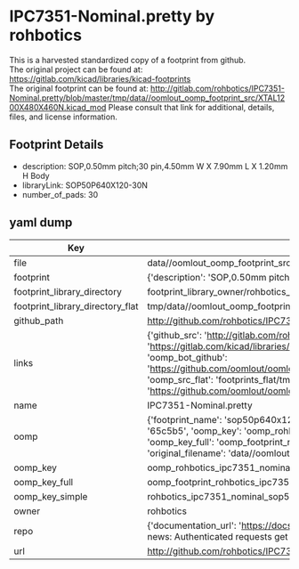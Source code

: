 # IPC7351-Nominal.pretty by rohbotics  
This is a harvested standardized copy of a footprint from github.  
The original project can be found at:  
https://gitlab.com/kicad/libraries/kicad-footprints  
The original footprint can be found at:
http://gitlab.com/rohbotics/IPC7351-Nominal.pretty/blob/master/tmp/data//oomlout_oomp_footprint_src/XTAL1200X480X460N.kicad_mod
Please consult that link for additional, details, files, and license information.  
## Footprint Details
* description: SOP,0.50mm pitch;30 pin,4.50mm W X 7.90mm L X 1.20mm H Body  
* libraryLink: SOP50P640X120-30N  
* number_of_pads: 30  
## yaml dump  
| Key | Value |  
| --- | --- |  
| file | data//oomlout_oomp_footprint_src/IPC7351-Nominal.pretty/SOP50P640X120-30N.kicad_mod |  
| footprint | {'description': 'SOP,0.50mm pitch;30 pin,4.50mm W X 7.90mm L X 1.20mm H Body', 'libraryLink': 'SOP50P640X120-30N', 'number_of_pads': 30} |  
| footprint_library_directory | footprint_library_owner/rohbotics_IPC7351-Nominal.pretty |  
| footprint_library_directory_flat | tmp/data//oomlout_oomp_footprint_src/footprints_flat/rohbotics_ipc7351_nominal_sop50p640x120_30n/working |  
| github_path | http://github.com/rohbotics/IPC7351-Nominal.pretty/blob/master/tmp/data//oomlout_oomp_footprint_src/SOP50P640X120-30N.kicad_mod |  
| links | {'github_src': 'http://gitlab.com/rohbotics/IPC7351-Nominal.pretty/blob/master/tmp/data//oomlout_oomp_footprint_src/XTAL1200X480X460N.kicad_mod', 'github_src_repo': 'https://gitlab.com/kicad/libraries/kicad-footprints', 'oomp_bot': 'tmp/data//oomlout_oomp_footprint_src/footprints/rohbotics_ipc7351_nominal_sop50p640x120_30n/working', 'oomp_bot_github': 'https://github.com/oomlout/oomlout_oomp_footprint_bot/tree/main/tmp/data//oomlout_oomp_footprint_src/footprints/rohbotics_ipc7351_nominal_sop50p640x120_30n/working', 'oomp_src_flat': 'footprints_flat/tmp/data//oomlout_oomp_footprint_src/footprints_flat/rohbotics_ipc7351_nominal_sop50p640x120_30n/working', 'oomp_src_flat_github': 'https://github.com/oomlout/oomlout_oomp_footprint_src/tree/main/tmp/data//oomlout_oomp_footprint_src/footprints_flat/rohbotics_ipc7351_nominal_sop50p640x120_30n/working'} |  
| name | IPC7351-Nominal.pretty |  
| oomp | {'footprint_name': 'sop50p640x120_30n', 'library_name': 'ipc7351_nominal', 'md5': '65c5b553eed569acb8d01c654277e1fb', 'md5_10': '65c5b553ee', 'md5_5': '65c5b', 'md5_6': '65c5b5', 'oomp_key': 'oomp_rohbotics_ipc7351_nominal_sop50p640x120_30n', 'oomp_key_extra': 'oomp_footprint_rohbotics_ipc7351_nominal_sop50p640x120_30n', 'oomp_key_full': 'oomp_footprint_rohbotics_ipc7351_nominal_sop50p640x120_30n_65c5b5', 'oomp_key_simple': 'rohbotics_ipc7351_nominal_sop50p640x120_30n', 'original_filename': 'data//oomlout_oomp_footprint_src/IPC7351-Nominal.pretty/SOP50P640X120-30N.kicad_mod', 'owner_name': 'rohbotics'} |  
| oomp_key | oomp_rohbotics_ipc7351_nominal_sop50p640x120_30n |  
| oomp_key_full | oomp_footprint_rohbotics_ipc7351_nominal_sop50p640x120_30n |  
| oomp_key_simple | rohbotics_ipc7351_nominal_sop50p640x120_30n |  
| owner | rohbotics |  
| repo | {'documentation_url': 'https://docs.github.com/rest/overview/resources-in-the-rest-api#rate-limiting', 'message': "API rate limit exceeded for 84.66.142.224. (But here's the good news: Authenticated requests get a higher rate limit. Check out the documentation for more details.)"} |  
| url | http://github.com/rohbotics/IPC7351-Nominal.pretty |  

